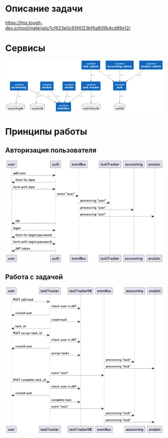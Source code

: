 # Описание задачи 

https://lms.tough-dev.school/materials/1cf623e0c65f4123bf6a809b4cd89e12/

# Сервисы

![](./docs/render/services.png)

# Принципы работы

## Авторизация пользователя

![](./docs/render/auth_flow.png "авторизация пользователя")

## Работа с задачей

![](./docs/render/task_flow.png "работа с задачей")
